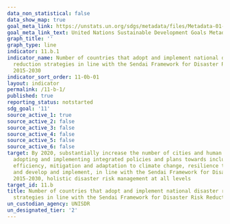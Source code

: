 ```yaml
---
data_non_statistical: false
data_show_map: true
goal_meta_link: https://unstats.un.org/sdgs/metadata/files/Metadata-01-05-03.pdf
goal_meta_link_text: United Nations Sustainable Development Goals Metadata (pdf 2066kB)
graph_title: ''
graph_type: line
indicator: 11.b.1
indicator_name: Number of countries that adopt and implement national disaster risk
  reduction strategies in line with the Sendai Framework for Disaster Risk Reduction
  2015-2030
indicator_sort_order: 11-0b-01
layout: indicator
permalink: /11-b-1/
published: true
reporting_status: notstarted
sdg_goal: '11'
source_active_1: true
source_active_2: false
source_active_3: false
source_active_4: false
source_active_5: false
source_active_6: false
target: By 2020, substantially increase the number of cities and human settlements
  adopting and implementing integrated policies and plans towards inclusion, resource
  efficiency, mitigation and adaptation to climate change, resilience to disasters,
  and develop and implement, in line with the Sendai Framework for Disaster Risk Reduction
  2015-2030, holistic disaster risk management at all levels
target_id: 11.b
title: Number of countries that adopt and implement national disaster risk reduction
  strategies in line with the Sendai Framework for Disaster Risk Reduction 2015-2030
un_custodian_agency: UNISDR
un_designated_tier: '2'
---
```

